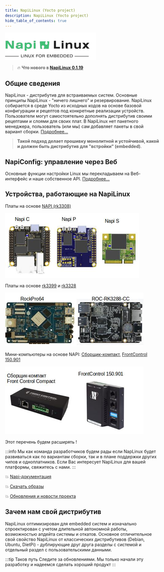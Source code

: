 ```yaml
---
title: NapiLinux (Yocto project)
description: NapiLinux (Yocto project)
hide_table_of_contents: true
---
```


![NapiLinux](img-logo/logo-2.png)

>:fire: **Что нового в [NapiLinux 0.1.19](/blog/napilinux-0.1.19/)**  

## Общие сведения

NapiLinux - дистрибутив для встраиваемых систем. Основные принципы NapiLinux - "ничего лишнего" и резервирование.  NapiLinux собирается в среде Yocto из исходных кодов на основе базовой конфигурации и рецептов под конкретные реализации устройств. Пользователи могут самостоятельно 
дополнять дистрибутив своими рецептами и слоями для своих плат. В NapiLinux нет пакетного менеджера, пользователь (или мы) сам добавляет пакеты в свой вариант сборки. 
[Подробнее...](/docs/arch/)

>**Такой подход делает прошивку монолитной и устойчивой, какой и должен быть дистрибутив для "встройки" (embedded)**.

## NapiConfig: управление через Веб

Основные функции настройки Linux мы перекладываем на Веб-интерфейс и наше собственное API. 
[Подробнее...](/napiConfig/)

## Устройства, работающие на NapiLinux

Платы на основе [NAPI (rk3308)](http://napiworld.ru)

![](../../static/img/napi-plates-1.jpg)

Платы на основе [rk3399](https://pine64.com/product/rockpro64-4gb-single-board-computer/) и [rk3328](https://en.t-firefly.com/product/rocrk3328pc.html)

![](../../static/img/plates-4.jpg)

Мини-компьютеры на основе NAPI: [Сборщик-компакт](https://napiworld.ru/docs/computers/frontcontrol-compact), [FrontControl 150.901](https://nnz-ipc.ru/catalogue/front_man/front_control/front_control_pc/)

![](../../static/img/compact-1.jpg)

Этот перечень будем расширять ! 

:::info
Мы как команда разработчиков будем рады если NapLinux будет развиваться как по вариантам сборки, так и в плане поддержки других чипов и одноплатников. Если Вас интересует NapiLinux для вашей платформы, свяжитесь с нами. 
:::

:boom: [Napi-документация](/docs/)

:boom: [Скачать образы](/download/)

:boom: [Обновления и новости проекта](/blog/)

## Зачем нам свой дистрибутив

NapiLinux оптимизирован для embedded систем и изначально спроектирован с учетом длительной автономной работы, возможностью апдейта системы и откатов. Основное отличительное свой свойство NapiLinux от классических дистрибутивов (Debian, Ubuntu, DietPi) - дублирующие друг друга разделы с системой и отдельный раздел с пользовательскими данными.

:::tip Таков путь
Следите за обновлениями. Мы только начали эту разработку и надеемся сделать хороший продукт
:::
